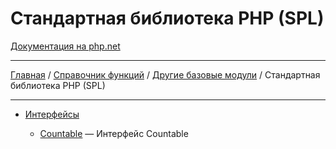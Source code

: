 # Стандартная библиотека PHP (SPL)

[Документация на php.net](https://www.php.net/manual/ru/book.spl.php)

---

[Главная](../../../README.md) / [Справочник функций](../../funcref.md) /
[Другие базовые модули](../other.md) / Стандартная библиотека PHP (SPL)

---

-   [Интерфейсы](./spl/interfaces.md)

    -   [Countable](./spl/interfaces/Countable.md) &mdash; Интерфейс Countable
